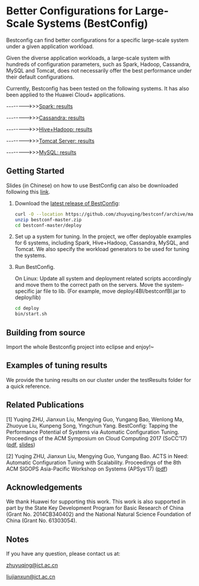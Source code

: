 
Better Configurations for Large-Scale Systems (BestConfig)
====================================

Bestconfig can find better configurations for a specific large-scale system under a given application workload.

Given the diverse application workloads, a large-scale system with hundreds of configuration parameters, such as Spark, 
Hadoop, Cassandra, MySQL and Tomcat, does not necessarily offer the best performance under their default configurations.

Currently, Bestconfig has been tested on the following systems. It has also been applied to the Huawei Cloud+ applications. 

-------->>>[Spark: results](https://github.com/zhuyuqing/bestconf/blob/master/doc/spark.md)

-------->>>[Cassandra: results](https://github.com/zhuyuqing/bestconf/blob/master/doc/cassandra.md)

-------->>>[Hive+Hadoop: results](https://github.com/zhuyuqing/bestconf/blob/master/doc/hadoop.md)

-------->>>[Tomcat Server: results](https://github.com/zhuyuqing/bestconf/blob/master/doc/tomcat.md)

-------->>>[MySQL: results](https://github.com/zhuyuqing/bestconf/blob/master/doc/mysql.md)

Getting Started
---------------

Slides (in Chinese) on how to use BestConfig can also be downloaded following this [link](https://docs.google.com/viewer?a=v&pid=sites&srcid=ZGVmYXVsdGRvbWFpbnx6aHV5dXFpbmd8Z3g6NmRjOTgzYmE0ZDVlOTU4NQ).

1. Download the [latest release of BestConfig](https://github.com/zhuyuqing/bestconf/archive/master.zip):

    ```sh
    curl -O --location https://github.com/zhuyuqing/bestconf/archive/master.zip
    unzip bestconf-master.zip
    cd bestconf-master/deploy
    ```
    
2. Set up a system for tuning. In the project, we offer deployable examples for 6 systems, including Spark, 
   Hive+Hadoop, Cassandra, MySQL, and Tomcat. We also specify the workload generators to be used for tuning
   the systems.
   
3. Run BestConfig. 

    On Linux:
    Update all system and deployment related scripts accordingly and move them to the
    correct path on the servers.
    Move the system-specific jar file to lib. (For example, move deploy/4BI/bestconfBI.jar
    to deploy/lib)
    ```sh
    cd deploy
    bin/start.sh
    ```

Building from source
--------------------

Import the whole Bestconfig project into eclipse and enjoy!~


Examples of tuning results
--------------------
We provide the tuning results on our cluster under the testResults folder for a quick reference.

Related Publications
--------------------
[1] Yuqing ZHU, Jianxun Liu, Mengying Guo, Yungang Bao, Wenlong Ma, Zhuoyue Liu, Kunpeng Song, Yingchun Yang. BestConfig: Tapping the Performance Potential of Systems via Automatic Configuration Tuning. Proceedings of the ACM Symposium on Cloud Computing 2017 (SoCC’17) ([pdf](https://arxiv.org/abs/1710.03439), [slides](https://docs.google.com/viewer?a=v&pid=sites&srcid=ZGVmYXVsdGRvbWFpbnx6aHV5dXFpbmd8Z3g6N2MwMjQxOWJjMzE5ZmMzMw))

[2] Yuqing ZHU, Jianxun Liu, Mengying Guo, Yungang Bao. ACTS in Need: Automatic Configuration Tuning with Scalability. Proceedings of the 8th ACM SIGOPS Asia-Pacific Workshop on Systems (APSys’17) ([pdf](https://arxiv.org/abs/1708.01349))

Acknowledgements
--------------------

We thank Huawei for supporting this work. This work is also supported in part by the State Key Development Program for Basic Research of China (Grant No. 2014CB340402) and the National Natural Science Foundation of China (Grant No. 61303054).


Notes
-----

If you have any question, please contact us at:

   zhuyuqing@ict.ac.cn
   
   liujianxun@ict.ac.cn
